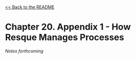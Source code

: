 [&lt;&lt; Back to the README](README.md)

# Chapter 20. Appendix 1 - How Resque Manages Processes

*Notes forthcoming*